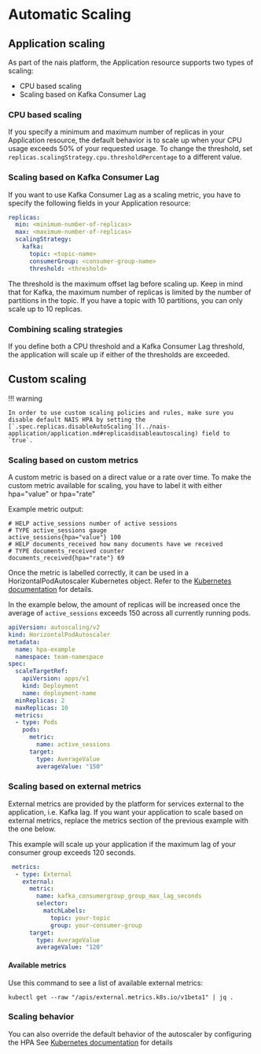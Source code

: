 # Automatic Scaling


## Application scaling

As part of the nais platform, the Application resource supports two types of scaling:

* CPU based scaling
* Scaling based on Kafka Consumer Lag

### CPU based scaling

If you specify a minimum and maximum number of replicas in your Application resource, the default behavior is to scale up when your CPU usage exceeds 50% of your requested usage.
To change the threshold, set `replicas.scalingStrategy.cpu.thresholdPercentage` to a different value.

### Scaling based on Kafka Consumer Lag

If you want to use Kafka Consumer Lag as a scaling metric, you have to specify the following fields in your Application resource:

```yaml
replicas:
  min: <minimum-number-of-replicas>
  max: <maximum-number-of-replicas>
  scalingStrategy:
    kafka:
      topic: <topic-name>
      consumerGroup: <consumer-group-name>
      threshold: <threshold>
```

The threshold is the maximum offset lag before scaling up.
Keep in mind that for Kafka, the maximum number of replicas is limited by the number of partitions in the topic.
If you have a topic with 10 partitions, you can only scale up to 10 replicas.

### Combining scaling strategies

If you define both a CPU threshold and a Kafka Consumer Lag threshold, the application will scale up if either of the thresholds are exceeded.


## Custom scaling

!!! warning
    
    In order to use custom scaling policies and rules, make sure you disable default NAIS HPA by setting the [`.spec.replicas.disableAutoScaling`](../nais-application/application.md#replicasdisableautoscaling) field to `true`. 


### Scaling based on custom metrics

A custom metric is based on a direct value or a rate over time.
To make the custom metric available for scaling, you have to label it with either hpa="value" or hpa="rate"

Example metric output:
```
# HELP active_sessions number of active sessions
# TYPE active_sessions gauge
active_sessions{hpa="value"} 100
# HELP documents_received how many documents have we received
# TYPE documents_received counter
documents_received{hpa="rate"} 69
```

Once the metric is labelled correctly, it can be used in a HorizontalPodAutoscaler Kubernetes object.
Refer to the [Kubernetes documentation](https://kubernetes.io/docs/tasks/run-application/horizontal-pod-autoscale/) for details.

In the example below, the amount of replicas will be increased once the average of `active_sessions` exceeds 150 across all currently running pods.

```yaml
apiVersion: autoscaling/v2
kind: HorizontalPodAutoscaler
metadata:
  name: hpa-example
  namespace: team-namespace
spec:
  scaleTargetRef:
    apiVersion: apps/v1
    kind: Deployment
    name: deployment-name
  minReplicas: 2
  maxReplicas: 10
  metrics:
  - type: Pods
    pods:
      metric:
        name: active_sessions
      target:
        type: AverageValue
        averageValue: "150"
```

### Scaling based on external metrics

External metrics are provided by the platform for services external to the application, i.e. Kafka lag.
If you want your application to scale based on external metrics, replace the metrics section of the previous example with the one below.

This example will scale up your application if the maximum lag of your consumer group exceeds 120 seconds.

```yaml
 metrics:
  - type: External
    external:
      metric:
        name: kafka_consumergroup_group_max_lag_seconds
        selector:
          matchLabels:
            topic: your-topic
            group: your-consumer-group
      target:
        type: AverageValue
        averageValue: "120"
```

#### Available metrics

Use this command to see a list of available external metrics:

```kubectl get --raw "/apis/external.metrics.k8s.io/v1beta1" | jq .```

### Scaling behavior

You can also override the default behavior of the autoscaler by configuring the HPA
See [Kubernetes documentation](https://kubernetes.io/docs/tasks/run-application/horizontal-pod-autoscale/) for details
